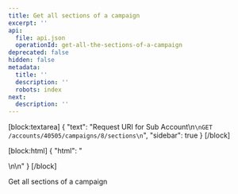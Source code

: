 ```yaml
---
title: Get all sections of a campaign
excerpt: ''
api:
  file: api.json
  operationId: get-all-the-sections-of-a-campaign
deprecated: false
hidden: false
metadata:
  title: ''
  description: ''
  robots: index
next:
  description: ''
---
```

[block:textarea]
{
  "text": "Request URI for Sub Account\n```\nGET /accounts/40505/campaigns/8/sections\n```",
  "sidebar": true
}
[/block]

[block:html]
{
  "html": "<div></div>\n\n<style></style>"
}
[/block]

Get all sections of a campaign